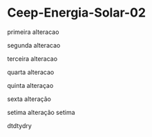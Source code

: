 # Ceep-Energia-Solar-02
primeira alteracao

segunda alteracao

terceira alteracao

quarta alteracao

quinta alteraçao

sexta alteração

setima alteração 
 setima 

 dtdtydry

